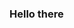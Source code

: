 ### Hello there
<!--
Soy Vicente Zuñiga, estudio Ingeniería Biomédica en la PUC

- Actualmente estoy trabajando en desarrollar un método para medir el grado de esteatosis en higados grasos
- Hago origami como hobby
- Necesito vacaciones..
- [ ] quedan 90 días para vacaciones

### Skills
```python
skills: list = []
```

<!--
**vzujos/vzujos** is a ✨ _special_ ✨ repository because its `README.md` (this file) appears on your GitHub profile.

Here are some ideas to get you started:

- 🔭 I’m currently working on ...
- 🌱 I’m currently learning ...
- 👯 I’m looking to collaborate on ...
- 🤔 I’m looking for help with ...
- 💬 Ask me about ...
- 📫 How to reach me: ...
- 😄 Pronouns: ...
- ⚡ Fun fact: ...
-->
